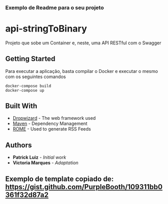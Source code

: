 ### Exemplo de Readme para o seu projeto

# api-stringToBinary

Projeto que sobe um Container e, neste, uma API RESTful com o Swagger

## Getting Started

Para executar a aplicação, basta compilar o Docker e executar o mesmo com os seguintes comandos

```
docker-compose build
docker-compose up
```

## Built With

* [Dropwizard](http://www.dropwizard.io/1.0.2/docs/) - The web framework used
* [Maven](https://maven.apache.org/) - Dependency Management
* [ROME](https://rometools.github.io/rome/) - Used to generate RSS Feeds

## Authors

* **Patrick Luiz** - *Initial work*
* **Victoria Marques** - *Adaptation*

## Exemplo de template copiado de: https://gist.github.com/PurpleBooth/109311bb0361f32d87a2
